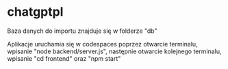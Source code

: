 # chatgptpl

Baza danych do importu znajduje się w folderze "db"

Aplikacje uruchamia się w codespaces poprzez otwarcie terminalu, wpisanie "node backend/server.js", następnie otwarcie kolejnego terminalu, wpisanie "cd frontend" oraz "npm start"
